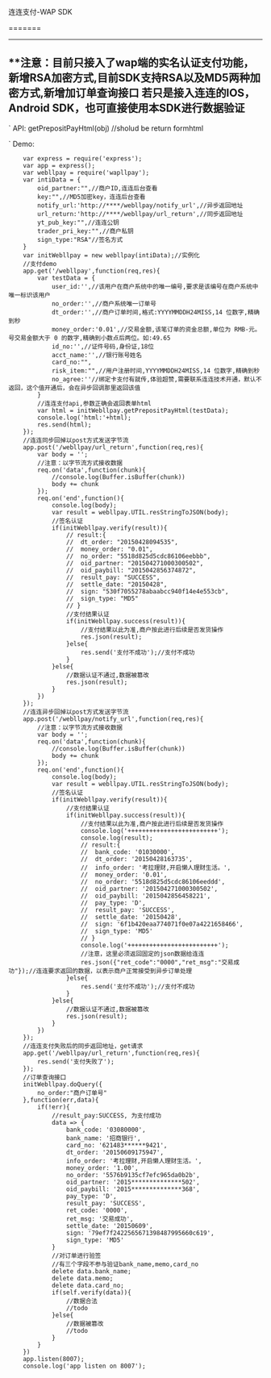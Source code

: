 连连支付-WAP SDK


=======

---------------------------------------------------
**注意：目前只接入了wap端的实名认证支付功能，新增RSA加密方式,目前SDK支持RSA以及MD5两种加密方式,新增加订单查询接口
**若只是接入连连的IOS，Android SDK，也可直接使用本SDK进行数据验证**
---------------------------------------------------
`	API: getPrepositPayHtml(obj) //sholud be return formhtml

`	Demo:

		var express = require('express');
		var app = express();
		var webllpay = require('wapllpay');
		var intiData = {
			oid_partner:"",//商户ID,连连后台查看
			key:"",//MD5加密key，连连后台查看
			notify_url:'http://****/webllpay/notify_url',//异步返回地址
			url_return:'http://****/webllpay/url_return',//同步返回地址		
			yt_pub_key:"",//连连公钥
			trader_pri_key:"",//商户私钥
			sign_type:"RSA"//签名方式
		}
		var initWebllpay = new webllpay(intiData);//实例化
		//支付demo 
		app.get('/webllpay',function(req,res){
			var testData = {
				user_id:'',//该用户在商户系统中的唯一编号,要求是该编号在商户系统中唯一标识该用户
				no_order:'',//商户系统唯一订单号
				dt_order:'',//商户订单时间,格式:YYYYMMDDH24MISS,14 位数字,精确到秒
				money_order:'0.01',//交易金额,该笔订单的资金总额,单位为 RMB-元。号交易金额大于 0 的数字,精确到小数点后两位。如:49.65
				id_no:'',//证件号码,身份证,18位
				acct_name:'',//银行账号姓名
				card_no:"",
				risk_item:"",//用户注册时间,YYYYMMDDH24MISS,14 位数字,精确到秒
				no_agree:''//绑定卡支付有就传,体验超赞,需要联系连连技术开通，默认不返回，这个值开通后，会在异步回调那里返回该值
			}
			//连连支付api,参数正确会返回表单html
			var html = initWebllpay.getPrepositPayHtml(testData);
			console.log('html:'+html);
			res.send(html);
		});
		//连连同步回掉以post方式发送字节流
		app.post('/webllpay/url_return',function(req,res){
			var body = '';
			//注意：以字节流方式接收数据
			req.on('data',function(chunk){
				//console.log(Buffer.isBuffer(chunk))
				body += chunk
			});
			req.on('end',function(){
				console.log(body);
				var result = webllpay.UTIL.resStringToJSON(body);
				//签名认证
				if(initWebllpay.verify(result)){					
					// result:{
					// 	dt_order: "20150428094535",
					// 	money_order: "0.01",
					// 	no_order: "5518d825d5cdc86106eebbb",
					// 	oid_partner: "201504271000300502",
					// 	oid_paybill: "2015042856374872",
					// 	result_pay: "SUCCESS",
					// 	settle_date: "20150428",
					// 	sign: "530f7055278abaabcc940f14e4e553cb",
					// 	sign_type: "MD5"
					// }
					//支付结果认证
					if(initWebllpay.success(result)){
						//支付结果以此为准,商户按此进行后续是否发货操作
						res.json(result);
					}else{
						res.send('支付不成功');//支付不成功
					}		
				}else{
					//数据认证不通过,数据被篡改
					res.json(result);
				}	
		  	})
		});
		//连连异步回掉以post方式发送字节流
		app.post('/webllpay/notify_url',function(req,res){
			//注意：以字节流方式接收数据
			var body = '';
			req.on('data',function(chunk){
				//console.log(Buffer.isBuffer(chunk))
				body += chunk
			});
			req.on('end',function(){
				console.log(body);
				var result = webllpay.UTIL.resStringToJSON(body);
				//签名认证
				if(initWebllpay.verify(result)){
					//支付结果认证
					if(initWebllpay.success(result)){
						//支付结果以此为准,商户按此进行后续是否发货操作
						console.log('+++++++++++++++++++++++++');
						console.log(result);
						// result:{ 
						// 	bank_code: '01030000',
						// 	dt_order: '20150428163735',
						// 	info_order: '考拉理财,开启懒人理财生活。',
						// 	money_order: '0.01',
						// 	no_order: '5518d825d5cdc86106eeddd',
						// 	oid_partner: '201504271000300502',
						// 	oid_paybill: '2015042856458221',
						// 	pay_type: 'D',
						// 	result_pay: 'SUCCESS',
						// 	settle_date: '20150428',
						// 	sign: '6f1b420eaa774071f0e07a4221658466',
						// 	sign_type: 'MD5' 
						// }
						console.log('+++++++++++++++++++++++++');
						//注意，这里必须返回固定的json数据给连连
						res.json({"ret_code":"0000","ret_msg":"交易成功"});//连连要求返回的数据，以表示商户正常接受到异步订单处理
					}else{
						res.send('支付不成功');//支付不成功
					}				
				}else{
					//数据认证不通过,数据被篡改
					res.json(result);
				}	
		  	})
		});
		//连连支付失败后的同步返回地址，get请求
		app.get('/webllpay/url_return',function(req,res){
			res.send('支付失败了');
		});
		//订单查询接口
		initWebllpay.doQuery({
			no_order:"商户订单号"
		},function(err,data){
			if(!err){
				//result_pay:SUCCESS, 为支付成功
				data => {
					bank_code: '03080000',
					bank_name: '招商银行',
					card_no: '621483******9421',
					dt_order: '20150609175947',
					info_order: '考拉理财,开启懒人理财生活。',
					money_order: '1.00',
					no_order: '5576b9135cf7efc965da0b2b',
					oid_partner: '2015**************502',
					oid_paybill: '2015**************368',
					pay_type: 'D',
					result_pay: 'SUCCESS',
					ret_code: '0000',
					ret_msg: '交易成功',
					settle_date: '20150609',
					sign: '79ef7f2422565671398487995660c619',
					sign_type: 'MD5'
				}
				//对订单进行验签
				//有三个字段不参与验证bank_name,memo,card_no
				delete data.bank_name;
				delete data.memo;
				delete data.card_no;
				if(self.verify(data)){
					//数据合法
					//todo
				}else{
					//数据被篡改
					//todo
				}
			}
		})
		app.listen(8007);
		console.log('app listen on 8007');